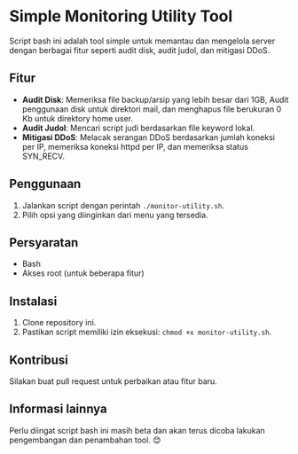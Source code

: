 # Simple Monitoring Utility Tool

Script bash ini adalah tool simple untuk memantau dan mengelola server dengan berbagai fitur seperti audit disk, audit judol, dan mitigasi DDoS.

## Fitur

- **Audit Disk**: Memeriksa file backup/arsip yang lebih besar dari 1GB, Audit penggunaan disk untuk direktori mail, dan menghapus file berukuran 0 Kb untuk direktory home user.
- **Audit Judol**: Mencari script judi berdasarkan file keyword lokal.
- **Mitigasi DDoS**: Melacak serangan DDoS berdasarkan jumlah koneksi per IP, memeriksa koneksi httpd per IP, dan memeriksa status SYN_RECV.

## Penggunaan

1. Jalankan script dengan perintah `./monitor-utility.sh`.
2. Pilih opsi yang diinginkan dari menu yang tersedia.

## Persyaratan

- Bash
- Akses root (untuk beberapa fitur)

## Instalasi

1. Clone repository ini.
2. Pastikan script memiliki izin eksekusi: `chmod +x monitor-utility.sh`.

## Kontribusi

Silakan buat pull request untuk perbaikan atau fitur baru.

## Informasi lainnya
Perlu diingat script bash ini masih beta dan akan terus dicoba lakukan pengembangan dan penambahan tool. 😊
